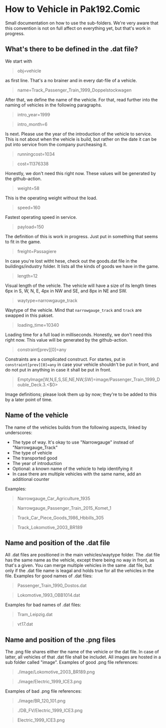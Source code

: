 # How to Vehicle in Pak192.Comic

Small documentation on how to use the sub-folders.
We're very aware that this convention is not on full affect on everything yet, but that's work in progress.


## What's there to be defined in the .dat file?

We start with

> obj=vehicle

as first line. That's a no brainer and in every dat-file of a vehicle.

> name=Track_Passenger_Train_1999_Doppelstockwagen

After that, we define the name of the vehicle. For that, read further into the naming of vehicles in the following paragraphs.

> intro_year=1999

> intro_month=6

Is next. Please use the year of the introduction of the vehicle to service. This is not about when the vehicle is build, but rather on the date it can be put into service from the company purcheasing it.

> runningcost=1034

> cost=11376338

Honestly, we don't need this right now. These values will be generated by the github-action.

> weight=58

This is the operating weight without the load.

> speed=160

Fastest operating speed in service.

> payload=150

The definition of this is work in progress. Just put in something that seems to fit in the game.

> freight=Passagiere

In case you're lost witht hese, check out the goods.dat file in the buildings/industry folder. It lists all the kinds of goods we have in the game.

> length=12

Visual length of the vehicle. The vehicle will have a size of its length times 6px in S, W, N, E, 4px in NW and SE, and 8px in NE and SW.

> waytype=narrowgauge_track 

Waytype of the vehicle. Mind that `narrowgauge_track` and `track` are swapped in this pakset.

> loading_time=10340

Loading time for a full load in milliseconds. Honestly, we don't need this right now. This value will be generated by the github-action.

> constraint[prev][0]=any

Constraints are a complicated construct. For startes, put in `constraint[prev][0]=any` in case your vehicle shouldn't be put in front, and do not put in anything in case it shall be put in front.

> EmptyImage[W,N,E,S,SE,NE,NW,SW]=image/Passenger_Train_1999_Double_Deck.3.<$0>

Image definitions; please look them up by now; they're to be added to this by a later point of time.

## Name of the vehicle

The name of the vehicles builds from the following aspects, linked by underscores:

- The type of way. It's okay to use "Narrowgauge" instead of "Narrowgauge_Track"
- The type of vehicle
- The transported good
- The year of introduction
- Optional: a known name of the vehicle to help identifying it
- In case there are multiple vehicles with the same name, add an additional counter

Examples:

> Narrowgauge_Car_Agriculture_1935

> Narrowgauge_Passenger_Train_2015_Komet_1

> Track_Car_Piece_Goods_1986_Hbbills_305

> Track_Lokomotive_2003_BR189

## Name and position of the .dat file

All .dat files are positioned in the main vehicles/waytype folder.
The .dat file has the same name as the vehicle, except there being no way in front, as that's a given.
You can merge multiple vehicles in the same .dat file, but only if the .dat file name is leagal and holds true for all the vehicles in the file.
Examples for good names of .dat files:

> Passenger_Train_1990_Dostos.dat

> Lokomotive_1993_OBB1014.dat

Examples for bad names of .dat files:

> Tram_Leipzig.dat

> vt17.dat

## Name and position of the .png files

The .png file shares either the name of the vehicle or the dat file.
In case of latter, all vehicles of that .dat file shall be includet.
All images are hosted in a sub folder called "image".
Examples of good .png file references:

> ./image/Lokomotive_2003_BR189.png

> ./image/Electric_1999_ICE3.png

Examples of bad .png file references:

> ./image/BR_120_101.png

> ./DB_FV/Electric_1999_ICE3.png

> Electric_1999_ICE3.png
